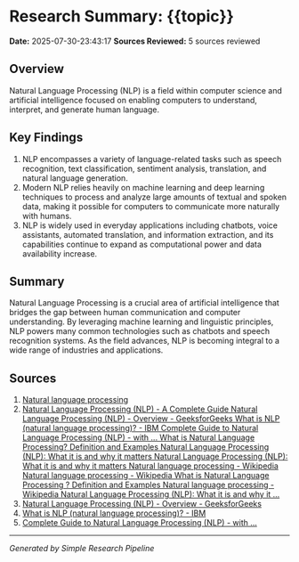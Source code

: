 # Research Summary: {{topic}}
**Date:** 2025-07-30-23:43:17
**Sources Reviewed:** 5 sources reviewed

## Overview
Natural Language Processing (NLP) is a field within computer science and artificial intelligence focused on enabling computers to understand, interpret, and generate human language.

## Key Findings
1. NLP encompasses a variety of language-related tasks such as speech recognition, text classification, sentiment analysis, translation, and natural language generation.
2. Modern NLP relies heavily on machine learning and deep learning techniques to process and analyze large amounts of textual and spoken data, making it possible for computers to communicate more naturally with humans.
3. NLP is widely used in everyday applications including chatbots, voice assistants, automated translation, and information extraction, and its capabilities continue to expand as computational power and data availability increase.

## Summary
Natural Language Processing is a crucial area of artificial intelligence that bridges the gap between human communication and computer understanding. By leveraging machine learning and linguistic principles, NLP powers many common technologies such as chatbots and speech recognition systems. As the field advances, NLP is becoming integral to a wide range of industries and applications.

## Sources
1. [Natural language processing](https://en.wikipedia.org/wiki/Natural_language_processing)
2. [Natural Language Processing (NLP) - A Complete Guide Natural Language Processing (NLP) - Overview - GeeksforGeeks What is NLP (natural language processing)? - IBM Complete Guide to Natural Language Processing (NLP) - with ... What is Natural Language Processing? Definition and Examples Natural Language Processing (NLP): What it is and why it matters Natural Language Processing (NLP): What it is and why it matters Natural language processing - Wikipedia Natural language processing - Wikipedia What is Natural Language Processing ? Definition and Examples Natural language processing - Wikipedia Natural Language Processing (NLP): What it is and why it ...](https://www.deeplearning.ai/resources/natural-language-processing/)
3. [Natural Language Processing (NLP) - Overview - GeeksforGeeks](https://www.geeksforgeeks.org/nlp/natural-language-processing-overview/)
4. [What is NLP (natural language processing)? - IBM](https://www.ibm.com/think/topics/natural-language-processing)
5. [Complete Guide to Natural Language Processing (NLP) - with ...](https://www.machinelearningplus.com/nlp/natural-language-processing-guide/)

---
*Generated by Simple Research Pipeline*